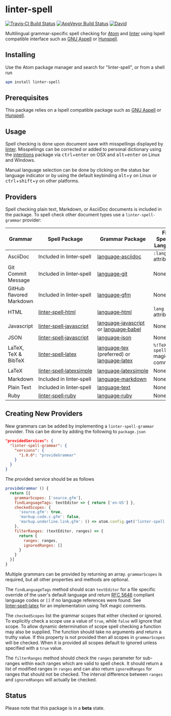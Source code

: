 # linter-spell

[![Travis&#x2011;CI Build Status](http://img.shields.io/travis/yitzchak/linter-spell/master.svg?label=Linux/OSX%20build)](http://travis-ci.org/yitzchak/linter-spell) [![AppVeyor Build Status](http://img.shields.io/appveyor/ci/yitzchak/linter-spell/master.svg?label=Windows%20build)](http://ci.appveyor.com/project/yitzchak/linter-spell) [![David](http://img.shields.io/david/yitzchak/linter-spell.svg)](http://david-dm.org/yitzchak/linter-spell)

Multilingual grammar-specific spell checking for [Atom](http://atom.io) and
[linter](http://atom.io/packages/linter) using Ispell compatible interface such
as [GNU Aspell](http://aspell.net/) or [Hunspell](http://hunspell.github.io/).

## Installing

Use the Atom package manager and search for "linter-spell", or from a shell run

```bash
apm install linter-spell
```

## Prerequisites

This package relies on a Ispell compatible package such as
[GNU Aspell](http://aspell.net/) or [Hunspell](http://hunspell.github.io/).

## Usage

Spell checking is done upon document save with misspellings displayed by
[linter](http://atom.io/packages/linter). Misspellings can be
corrected or added to personal dictionary using the
[intentions](http://atom.io/packages/intentions) package via
<kbd>ctrl</kbd>+<kbd>enter</kbd> on OSX and <kbd>alt</kbd>+<kbd>enter</kbd> on Linux and Windows.

Manual language selection can be done by clicking on the status bar language
indicator or by using the default keybinding <kbd>alt</kbd>+<kbd>y</kbd> on Linux or
<kbd>ctrl</kbd>+<kbd>shift</kbd>+<kbd>y</kbd> on other platforms.

## Providers

Spell checking plain text, Markdown, or AsciiDoc documents is included in the
package. To spell check other document types use a `linter-spell-grammar`
provider:

| Grammar                  | Spell Package                                                                               | Grammar Package                                                                                                                              | File Specific Language              |
|--------------------------|---------------------------------------------------------------------------------------------|----------------------------------------------------------------------------------------------------------------------------------------------|-------------------------------------|
| AsciiDoc                 | Included in linter&#x2011;spell                                                             | [language&#x2011;asciidoc](http://atom.io/packages/language-asciidoc)                                                                        | `:lang:` attribute                  |
| Git Commit Message       | Included in linter&#x2011;spell                                                             | [language&#x2011;git](http://atom.io/packages/language-git)                                                                                  | None                                |
| GitHub flavored Markdown | Included in linter&#x2011;spell                                                             | [language&#x2011;gfm](http://atom.io/packages/language-gfm)                                                                                  | None                                |
| HTML                     | [linter&#x2011;spell&#x2011;html](http://atom.io/packages/linter-spell-html)                | [language&#x2011;html](http://atom.io/packages/language-html)                                                                                | `lang` attribute                    |
| Javascript               | [linter&#x2011;spell&#x2011;javascript](http://atom.io/packages/linter-spell-javascript)    | [language&#x2011;javascript](http://atom.io/packages/language-javascript) or [language&#x2011;babel](http://atom.io/packages/language-babel) | None                                |
| JSON                     | [linter&#x2011;spell&#x2011;javascript](http://atom.io/packages/linter-spell-javascript)    | [language&#x2011;json](http://atom.io/packages/language-json)                                                                                | None                                |
| LaTeX, TeX &amp; BibTeX  | [linter&#x2011;spell&#x2011;latex](http://atom.io/packages/linter-spell-latex)              | [language&#x2011;tex](http://atom.io/packages/language-tex) (preferred) or [language&#x2011;latex](http://atom.io/packages/language-latex)   | `%!TeX spellcheck` magic comment    |
| LaTeX                    | [linter&#x2011;spell&#x2011;latexsimple](https://atom.io/packages/linter-spell-latexsimple) | [language&#x2011;latexsimple](https://atom.io/packages/language-latexsimple)                                                                 | None                                |
| Markdown                 | Included in linter&#x2011;spell                                                             | [language&#x2011;markdown](http://atom.io/packages/language-markdown)                                                                        | None                                |
| Plain Text               | Included in linter&#x2011;spell                                                             | [language&#x2011;text](http://atom.io/packages/language-text)                                                                                | None                                |
| Ruby                     | [linter&#x2011;spell&#x2011;ruby](http://atom.io/packages/linter-spell-ruby)                | [language&#x2011;ruby](http://atom.io/packages/language-ruby)                                                                                | None                                |

## Creating New Providers

New grammars can be added by implementing a `linter-spell-grammar` provider.
This can be done by adding the following to `package.json`

```json
"providedServices": {
  "linter-spell-grammar": {
    "versions": {
      "1.0.0": "provideGrammar"
    }
  }
}
```

The provided service should be as follows

```javascript
provideGrammar () {
  return [{
    grammarScopes: ['source.gfm'],
    findLanguageTags: textEditor => { return ['en-US'] },
    checkedScopes: {
      'source.gfm': true,
      'markup.code.c.gfm': false,
      'markup.underline.link.gfm': () => atom.config.get('linter-spell.checkLinks')
    },
    filterRanges: (textEditor, ranges) => {
      return {
        ranges: ranges,
        ignoredRanges: []
      }
    }
  }]
}
```

Multiple grammars can be provided by returning an array. `grammarScopes` is
required, but all other properties and methods are optional.

The `findLanguageTags` method should scan `textEditor` for a file specific
override of the user's default language and return [RFC
5646](http://www.rfc-editor.org/rfc/rfc5646.txt) compliant language codes or `[]`
if no language references were found. See
[linter&#x2011;spell&#x2011;latex](http://atom.io/packages/linter-spell-latex)
for an implementation using TeX magic comments.

The `checkedScopes` list the grammar scopes that either checked or ignored. To
explicitly check a scope use a value of `true`, while `false` will ignore that
scope. To allow dynamic determination of scope spell checking a function may
also be supplied. The function should take no arguments and return a truthy
value. If this property is not provided then all scopes in `grammarScopes` will
be checked. When it is provided all scopes default to ignored unless specified
with a `true` value.

The `filterRanges` method should check the `ranges` parameter for sub-ranges
within each ranges which are valid to spell check. It should return a list
of modified ranges in `ranges` and can also return `ignoredRanges` for
ranges that should not be checked. The interval difference between `ranges`
and `ignoredRanges` will actually be checked.

## Status

Please note that this package is in a **beta** state.

